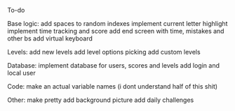 To-do

Base logic:
    add spaces to random indexes
    implement current letter highlight
    implement time tracking and score
    add end screen with time, mistakes and other bs
    add virtual keyboard

Levels:
    add new levels
    add level options picking
    add custom levels

Database:
    implement database for users, scores and levels
    add login and local user

Code:
    make an actual variable names (i dont understand half of this shit)

Other:
    make pretty
    add background picture
    add daily challenges